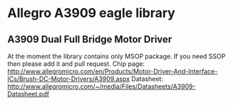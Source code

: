 # Allegro A3909 eagle library

## A3909 Dual Full Bridge Motor Driver
At the moment the library contains only MSOP package. If you need SSOP then please add it and pull request.
Chip page: http://www.allegromicro.com/en/Products/Motor-Driver-And-Interface-ICs/Brush-DC-Motor-Drivers/A3909.aspx
Datasheet: http://www.allegromicro.com/~/media/Files/Datasheets/A3909-Datasheet.pdf

